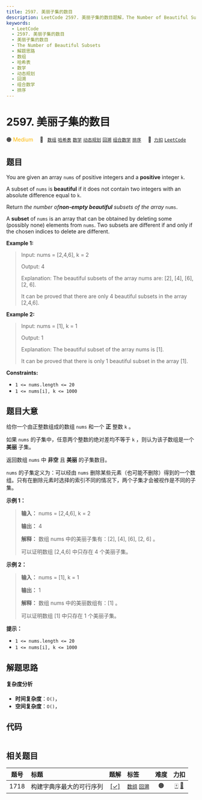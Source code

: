 ```yaml
---
title: 2597. 美丽子集的数目
description: LeetCode 2597. 美丽子集的数目题解，The Number of Beautiful Subsets，包含解题思路、复杂度分析以及完整的 JavaScript 代码实现。
keywords:
  - LeetCode
  - 2597. 美丽子集的数目
  - 美丽子集的数目
  - The Number of Beautiful Subsets
  - 解题思路
  - 数组
  - 哈希表
  - 数学
  - 动态规划
  - 回溯
  - 组合数学
  - 排序
---
```


# 2597. 美丽子集的数目

🟠 <font color=#ffb800>Medium</font>&emsp; 🔖&ensp; [`数组`](/tag/array.md) [`哈希表`](/tag/hash-table.md) [`数学`](/tag/math.md) [`动态规划`](/tag/dynamic-programming.md) [`回溯`](/tag/backtracking.md) [`组合数学`](/tag/combinatorics.md) [`排序`](/tag/sorting.md)&emsp; 🔗&ensp;[`力扣`](https://leetcode.cn/problems/the-number-of-beautiful-subsets) [`LeetCode`](https://leetcode.com/problems/the-number-of-beautiful-subsets)

## 题目

You are given an array `nums` of positive integers and a **positive** integer
`k`.

A subset of `nums` is **beautiful** if it does not contain two integers with
an absolute difference equal to `k`.

Return _the number of**non-empty beautiful** subsets of the array_ `nums`.

A **subset** of `nums` is an array that can be obtained by deleting some
(possibly none) elements from `nums`. Two subsets are different if and only if
the chosen indices to delete are different.



**Example 1:**

> Input: nums = [2,4,6], k = 2
> 
> Output: 4
> 
> Explanation: The beautiful subsets of the array nums are: [2], [4], [6], [2, 6].
> 
> It can be proved that there are only 4 beautiful subsets in the array [2,4,6].

**Example 2:**

> Input: nums = [1], k = 1
> 
> Output: 1
> 
> Explanation: The beautiful subset of the array nums is [1].
> 
> It can be proved that there is only 1 beautiful subset in the array [1].

**Constraints:**

  * `1 <= nums.length <= 20`
  * `1 <= nums[i], k <= 1000`


## 题目大意

给你一个由正整数组成的数组 `nums` 和一个 **正** 整数 `k` 。

如果 `nums` 的子集中，任意两个整数的绝对差均不等于 `k` ，则认为该子数组是一个 **美丽** 子集。

返回数组 `nums` 中 **非空** 且 **美丽** 的子集数目。

`nums` 的子集定义为：可以经由 `nums`
删除某些元素（也可能不删除）得到的一个数组。只有在删除元素时选择的索引不同的情况下，两个子集才会被视作是不同的子集。



**示例 1：**

> 
> 
> 
> 
> 
> **输入：** nums = [2,4,6], k = 2
> 
> **输出：** 4
> 
> **解释：** 数组 nums 中的美丽子集有：[2], [4], [6], [2, 6] 。
> 
> 可以证明数组 [2,4,6] 中只存在 4 个美丽子集。
> 
> 

**示例 2：**

> 
> 
> 
> 
> 
> **输入：** nums = [1], k = 1
> 
> **输出：** 1
> 
> **解释：** 数组 nums 中的美丽数组有：[1] 。
> 
> 可以证明数组 [1] 中只存在 1 个美丽子集。 
> 
> 



**提示：**

  * `1 <= nums.length <= 20`
  * `1 <= nums[i], k <= 1000`


## 解题思路

#### 复杂度分析

- **时间复杂度**：`O()`，
- **空间复杂度**：`O()`，

## 代码

```javascript

```

## 相关题目

<!-- prettier-ignore -->
| 题号 | 标题 | 题解 | 标签 | 难度 | 力扣 |
| :------: | :------ | :------: | :------ | :------: | :------: |
| 1718 | 构建字典序最大的可行序列 | [[✓]](/problem/1718.md) |  [`数组`](/tag/array.md) [`回溯`](/tag/backtracking.md) | 🟠 | [🀄️](https://leetcode.cn/problems/construct-the-lexicographically-largest-valid-sequence) [🔗](https://leetcode.com/problems/construct-the-lexicographically-largest-valid-sequence) |